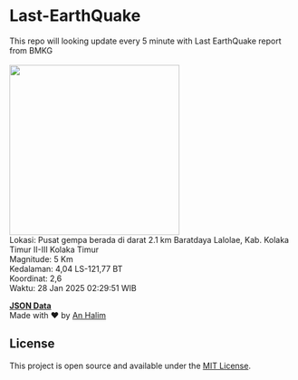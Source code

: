 # Last-EarthQuake
This repo will looking update every 5 minute with Last EarthQuake report from BMKG
<br>
<br>
<img src="undefined" width="300"/>
<br>
Lokasi: Pusat gempa berada di darat 2.1 km Baratdaya Lalolae, Kab. Kolaka Timur  II-III Kolaka Timur <br>
Magnitude: 5 Km <br>
Kedalaman: 4,04 LS-121,77 BT <br>
Koordinat: 2,6 <br>
Waktu: 28 Jan 2025 02:29:51 WIB <br>

<a href="./data/data.json">**JSON Data**</a>
<br>
Made with ❤️ by <a href="https://github.com/an-halim">An Halim</a>
## License

This project is open source and available under the [MIT License](LICENSE).
